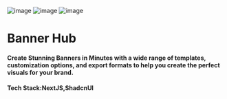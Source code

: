 ![image](https://github.com/user-attachments/assets/ef14a04c-9474-4867-ae6e-39498579f338)
![image](https://github.com/user-attachments/assets/f25940a6-f0de-49a8-b4b4-4cc3b42d1638)
![image](https://github.com/user-attachments/assets/075f7e85-b98d-4841-814d-a840633c2c2e)

<h1>Banner Hub</h1>
<h4>Create Stunning Banners in Minutes with a wide range of templates, customization options, and export formats to help you create the perfect visuals for your brand.</h4>
<h4>Tech Stack:NextJS,ShadcnUI</h4>

